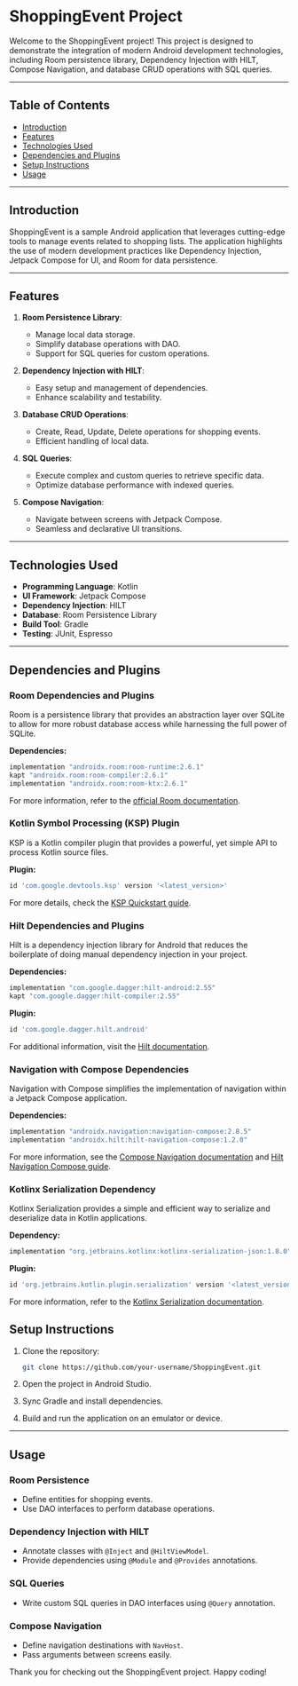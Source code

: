 # ShoppingEvent Project

Welcome to the ShoppingEvent project! This project is designed to demonstrate the integration of modern Android development technologies, including Room persistence library, Dependency Injection with HILT, Compose Navigation, and database CRUD operations with SQL queries.

---

## Table of Contents
- [Introduction](#introduction)
- [Features](#features)
- [Technologies Used](#technologies-used)
- [Dependencies and Plugins](#dependencies-and-plugins)
- [Setup Instructions](#setup-instructions)
- [Usage](#usage)


---

## Introduction
ShoppingEvent is a sample Android application that leverages cutting-edge tools to manage events related to shopping lists. The application highlights the use of modern development practices like Dependency Injection, Jetpack Compose for UI, and Room for data persistence.

---

## Features
1. **Room Persistence Library**:
   - Manage local data storage.
   - Simplify database operations with DAO.
   - Support for SQL queries for custom operations.

2. **Dependency Injection with HILT**:
   - Easy setup and management of dependencies.
   - Enhance scalability and testability.

3. **Database CRUD Operations**:
   - Create, Read, Update, Delete operations for shopping events.
   - Efficient handling of local data.

4. **SQL Queries**:
   - Execute complex and custom queries to retrieve specific data.
   - Optimize database performance with indexed queries.

5. **Compose Navigation**:
   - Navigate between screens with Jetpack Compose.
   - Seamless and declarative UI transitions.

---

## Technologies Used
- **Programming Language**: Kotlin
- **UI Framework**: Jetpack Compose
- **Dependency Injection**: HILT
- **Database**: Room Persistence Library
- **Build Tool**: Gradle
- **Testing**: JUnit, Espresso

---
## Dependencies and Plugins

### Room Dependencies and Plugins
Room is a persistence library that provides an abstraction layer over SQLite to allow for more robust database access while harnessing the full power of SQLite.

**Dependencies:**
```gradle
implementation "androidx.room:room-runtime:2.6.1"
kapt "androidx.room:room-compiler:2.6.1"
implementation "androidx.room:room-ktx:2.6.1"
```

For more information, refer to the [official Room documentation](https://developer.android.com/training/data-storage/room).

### Kotlin Symbol Processing (KSP) Plugin
KSP is a Kotlin compiler plugin that provides a powerful, yet simple API to process Kotlin source files.

**Plugin:**
```gradle
id 'com.google.devtools.ksp' version '<latest_version>'
```

For more details, check the [KSP Quickstart guide](https://kotlinlang.org/docs/ksp-quickstart.html).

### Hilt Dependencies and Plugins
Hilt is a dependency injection library for Android that reduces the boilerplate of doing manual dependency injection in your project.

**Dependencies:**
```gradle
implementation "com.google.dagger:hilt-android:2.55"
kapt "com.google.dagger:hilt-compiler:2.55"
```

**Plugin:**
```gradle
id 'com.google.dagger.hilt.android'
```

For additional information, visit the [Hilt documentation](https://developer.android.com/training/dependency-injection/hilt).

### Navigation with Compose Dependencies
Navigation with Compose simplifies the implementation of navigation within a Jetpack Compose application.

**Dependencies:**
```gradle
implementation "androidx.navigation:navigation-compose:2.8.5"
implementation "androidx.hilt:hilt-navigation-compose:1.2.0"
```

For more information, see the [Compose Navigation documentation](https://developer.android.com/develop/ui/compose/navigation) and [Hilt Navigation Compose guide](https://developer.android.com/develop/ui/compose/libraries#hilt).

### Kotlinx Serialization Dependency
Kotlinx Serialization provides a simple and efficient way to serialize and deserialize data in Kotlin applications.

**Dependency:**
```gradle
implementation "org.jetbrains.kotlinx:kotlinx-serialization-json:1.8.0"
```

**Plugin:**
```gradle
id 'org.jetbrains.kotlin.plugin.serialization' version '<latest_version>'
```

For more information, refer to the [Kotlinx Serialization documentation](https://kotlinlang.org/docs/serialization.html#formats).



## Setup Instructions
1. Clone the repository:
   ```bash
   git clone https://github.com/your-username/ShoppingEvent.git
   ```

2. Open the project in Android Studio.

3. Sync Gradle and install dependencies.

4. Build and run the application on an emulator or device.

---

## Usage
### Room Persistence
- Define entities for shopping events.
- Use DAO interfaces to perform database operations.

### Dependency Injection with HILT
- Annotate classes with `@Inject` and `@HiltViewModel`.
- Provide dependencies using `@Module` and `@Provides` annotations.

### SQL Queries
- Write custom SQL queries in DAO interfaces using `@Query` annotation.

### Compose Navigation
- Define navigation destinations with `NavHost`.
- Pass arguments between screens easily.



Thank you for checking out the ShoppingEvent project. Happy coding!

